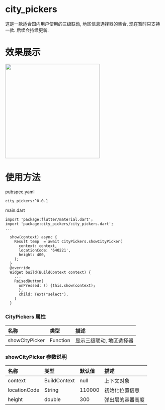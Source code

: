 # city_pickers

这是一款适合国内用户使用的三级联动, 地区信息选择器的集合, 现在暂时只支持一款. 后续会持续更新.

# 效果展示
<image src="https://img.alicdn.com/tfs/TB1_rnrFXzqK1RjSZFCXXbbxVXa-362-751.gif" style="width: 300px" />

# 使用方法

pubspec.yaml
```
city_pickers:^0.0.1
```

main.dart
```
import 'package:flutter/material.dart';
import 'package:city_pickers/city_pickers.dart';
...

  show(context) async {
    Result temp  = await CityPickers.showCityPicker(
      context: context,
      locationCode: '640221',
      height: 400,
    );
  }
  @override
  Widget build(BuildContext context) {
    ...
    RaisedButton(
      onPressed: () {this.show(context);
      },
      child: Text("select"),
    )
  }

```

### CityPickers 属性

|名称|类型|描述|
|:---------------|:--------|:----------|
|showCityPicker|Function|显示三级联动, 地区选择器|


### showCityPicker 参数说明

|名称|类型|默认值|描述|
|:---------------|:--------|:----|:----------|
|context|BuildContext|null|上下文对象|
|locationCode|String|110000| 初始化位置信息|
|height|double|300| 弹出层的容器高度|





